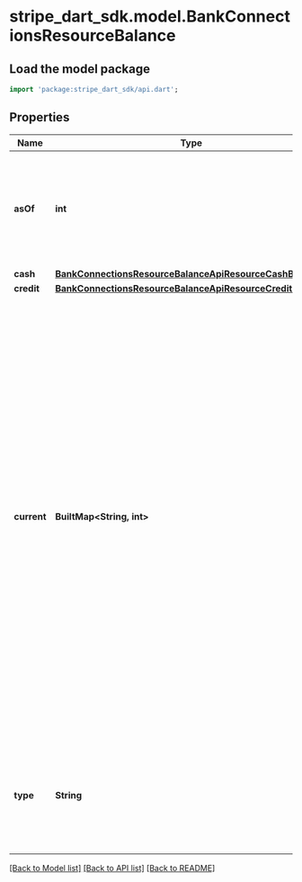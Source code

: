 # stripe_dart_sdk.model.BankConnectionsResourceBalance

## Load the model package
```dart
import 'package:stripe_dart_sdk/api.dart';
```

## Properties
Name | Type | Description | Notes
------------ | ------------- | ------------- | -------------
**asOf** | **int** | The time that the external institution calculated this balance. Measured in seconds since the Unix epoch. | 
**cash** | [**BankConnectionsResourceBalanceApiResourceCashBalance**](BankConnectionsResourceBalanceApiResourceCashBalance.md) |  | [optional] 
**credit** | [**BankConnectionsResourceBalanceApiResourceCreditBalance**](BankConnectionsResourceBalanceApiResourceCreditBalance.md) |  | [optional] 
**current** | **BuiltMap&lt;String, int&gt;** | The balances owed to (or by) the account holder, before subtracting any outbound pending transactions or adding any inbound pending transactions.  Each key is a three-letter [ISO currency code](https://www.iso.org/iso-4217-currency-codes.html), in lowercase.  Each value is a integer amount. A positive amount indicates money owed to the account holder. A negative amount indicates money owed by the account holder. | 
**type** | **String** | The `type` of the balance. An additional hash is included on the balance with a name matching this value. | 

[[Back to Model list]](../README.md#documentation-for-models) [[Back to API list]](../README.md#documentation-for-api-endpoints) [[Back to README]](../README.md)


